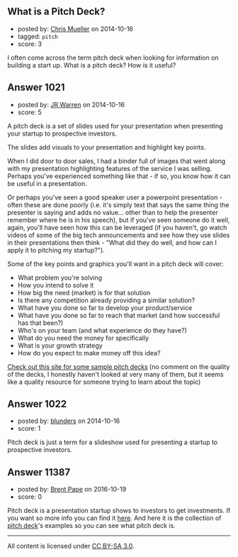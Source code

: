 ## What is a Pitch Deck?

- posted by: [Chris Mueller](https://stackexchange.com/users/3664710/chris-mueller) on 2014-10-16
- tagged: `pitch`
- score: 3

I often come across the term pitch deck when looking for information on building a start up.  What is a pitch deck?  How is it useful?


## Answer 1021

- posted by: [JR Warren](https://stackexchange.com/users/1866317/jr-warren) on 2014-10-16
- score: 5

<p>A pitch deck is a set of slides used for your presentation when presenting your startup to prospective investors.</p>

<p>The slides add visuals to your presentation and highlight key points. </p>

<p>When I did door to door sales, I had a binder full of images that went along with my presentation highlighting features of the service I was selling. Perhaps you've experienced something like that - if so, you know how it can be useful in a presentation.  </p>

<p>Or perhaps you've seen a good speaker user a powerpoint presentation - often these are done poorly (i.e.  it's simply text that says the same thing the presenter is saying and adds no value... other than to help the presenter remember where he is in his speech), but if you've seen someone do it well, again, you'll have seen how this can be leveraged (if you haven't, go watch videos of some of the big tech announcements and see how they use slides in their presentations then think - "What did they do well, and how can I apply it to pitching my startup?").</p>

<p>Some of the key points and graphics you'll want in a pitch deck will cover: </p>

<ul>
<li>What problem you're solving</li>
<li>How you intend to solve it</li>
<li>How big the need (market) is for that solution</li>
<li>Is there any competition already providing a similar solution?</li>
<li>What have you done so far to develop your product/service</li>
<li>What have you done so far to reach that market (and how successful has that been?)</li>
<li>Who's on your team (and what experience do they have?)</li>
<li>What do you need the money for specifically</li>
<li>What is your growth strategy</li>
<li>How do you expect to make money off this idea?</li>
</ul>

<p><a href="http://www.pitchenvy.com/" rel="nofollow">Check out this site for some sample pitch decks</a> (no comment on the quality of the decks, I honestly haven't looked at very many of them, but it seems like a quality resource for someone trying to learn about the topic)</p>



## Answer 1022

- posted by: [blunders](https://stackexchange.com/users/216182/blunders) on 2014-10-16
- score: 1

Pitch deck is just a term for a slideshow used for presenting a startup to prospective investors. 


## Answer 11387

- posted by: [Brent Pape](https://stackexchange.com/users/9471600/brent-pape) on 2016-10-19
- score: 0

<p>Pitch deck is a presentation startup shows to investors to get investments. If you want so more info you can find it <a href="https://pitchdeck.improvepresentation.com/what-is-a-pitch-deck" rel="nofollow">here</a>. 
And here it is the collection of <a href="https://pitchdeckia.com/" rel="nofollow">pitch deck</a>'s examples so you can see what pitch deck is. </p>




---

All content is licensed under [CC BY-SA 3.0](https://creativecommons.org/licenses/by-sa/3.0/).
